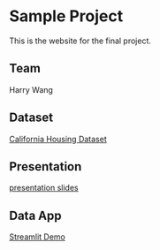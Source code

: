 # Sample Project
This is the website for the final project.

## Team

Harry Wang

## Dataset

[California Housing Dataset](https://www.kaggle.com/datasets/harrywang/housing)

## Presentation

[presentation slides](sample-team-presentation.pptx)

## Data App

[Streamlit Demo](https://harrywang-world-cities-app-cities-9k1r4v.streamlitapp.com/)


